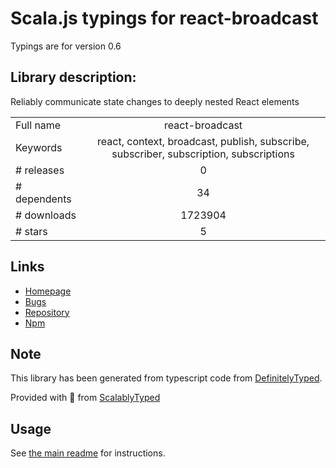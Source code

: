 
# Scala.js typings for react-broadcast

Typings are for version 0.6

## Library description:
Reliably communicate state changes to deeply nested React elements

|                    |                 |
| ------------------ | :-------------: |
| Full name          | react-broadcast |
| Keywords           | react, context, broadcast, publish, subscribe, subscriber, subscription, subscriptions |
| # releases         | 0 |
| # dependents       | 34 |
| # downloads        | 1723904 |
| # stars            | 5 |

## Links
- [Homepage](https://github.com/ReactTraining/react-broadcast#readme)
- [Bugs](https://github.com/ReactTraining/react-broadcast/issues)
- [Repository](https://github.com/ReactTraining/react-broadcast)
- [Npm](https://www.npmjs.com/package/react-broadcast)
    


## Note
This library has been generated from typescript code from [DefinitelyTyped](https://definitelytyped.org).

Provided with :purple_heart: from [ScalablyTyped](https://github.com/oyvindberg/ScalablyTyped)

## Usage
See [the main readme](../../readme.md) for instructions.


